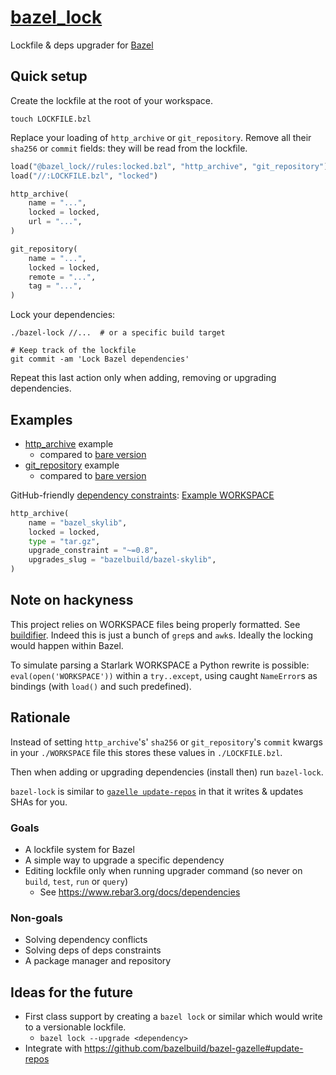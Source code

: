 # [bazel_lock](https://github.com/fenollp/bazel_lock)

Lockfile & deps upgrader for [Bazel](https://bazel.build)

## Quick setup

Create the lockfile at the root of your workspace.
```shell
touch LOCKFILE.bzl
```

Replace your loading of `http_archive` or `git_repository`.
Remove all their `sha256` or `commit` fields: they will be read from the lockfile.
```python
load("@bazel_lock//rules:locked.bzl", "http_archive", "git_repository")
load("//:LOCKFILE.bzl", "locked")

http_archive(
    name = "...",
    locked = locked,
    url = "...",
)

git_repository(
    name = "...",
    locked = locked,
    remote = "...",
    tag = "...",
)
```

Lock your dependencies:
```shell
./bazel-lock //...  # or a specific build target

# Keep track of the lockfile
git commit -am 'Lock Bazel dependencies'
```
Repeat this last action only when adding, removing or upgrading dependencies.

## Examples

* [http_archive](./example_http_archive_bare/WORKSPACE) example
    * compared to [bare version](./example_http_archive_locked/WORKSPACE)
* [git_repository](./example_git_repository_bare/WORKSPACE) example
	* compared to [bare version](./example_git_repository_locked/WORKSPACE)

GitHub-friendly [dependency constraints](https://python-semanticversion.readthedocs.io/en/latest/reference.html#semantic_version.SimpleSpec):
[Example WORKSPACE](./example_http_archive_locked_constrained/WORKSPACE)
```python
http_archive(
    name = "bazel_skylib",
    locked = locked,
    type = "tar.gz",
    upgrade_constraint = "~=0.8",
    upgrades_slug = "bazelbuild/bazel-skylib",
)
```

## Note on hackyness

This project relies on WORKSPACE files being properly formatted. See [buildifier](https://github.com/bazelbuild/buildtools/blob/master/buildifier/README.md).
Indeed this is just a bunch of `grep`s and `awk`s. Ideally the locking would happen within Bazel.

To simulate parsing a Starlark WORKSPACE a Python rewrite is possible: `eval(open('WORKSPACE'))` within a `try..except`, using caught `NameError`s as bindings (with `load()` and such predefined).

## Rationale

Instead of setting `http_archive`'s' `sha256` or `git_repository`'s `commit` kwargs in your `./WORKSPACE` file this stores these values in `./LOCKFILE.bzl`.

Then when adding or upgrading dependencies (install then) run `bazel-lock`.

`bazel-lock` is similar to [`gazelle update-repos`](https://github.com/bazelbuild/bazel-gazelle) in that it writes & updates SHAs for you.

### Goals

* A lockfile system for Bazel
* A simple way to upgrade a specific dependency
* Editing lockfile only when running upgrader command (so never on `build`, `test`, `run` or `query`)
	* See https://www.rebar3.org/docs/dependencies

### Non-goals

* Solving dependency conflicts
* Solving deps of deps constraints
* A package manager and repository

## Ideas for the future

* First class support by creating a `bazel lock` or similar which would write to a versionable lockfile.
    * `bazel lock --upgrade <dependency>`
* Integrate with https://github.com/bazelbuild/bazel-gazelle#update-repos
